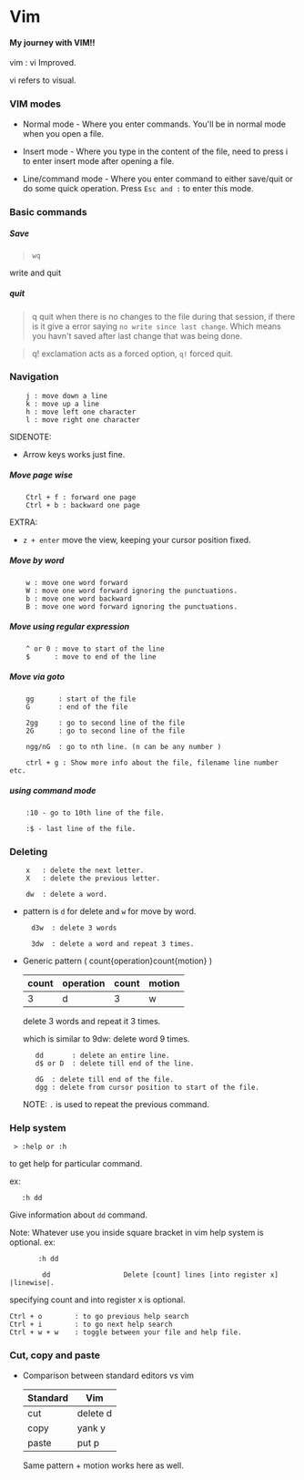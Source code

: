 # Vim
#### My journey with VIM!! 


   vim : vi Improved.

   vi refers to visual.
    
### VIM modes
    
   *  Normal mode - Where you enter commands. You'll be in normal mode when you open a file.
    
   *  Insert mode - Where you type in the content of the file, need to press i to enter 
                     insert mode after opening a file.
   
   *  Line/command mode - Where you enter command to either save/quit or do some quick operation. 
                  Press `Esc and :` to enter this mode.  
                  
  
  ### Basic commands
  
 #####  Save 

>     wq  
 write and quit 
 
 ##### quit
 
 > q
 quit when there is no changes to the file during that session, if there is it give a error saying `no write since last change`. Which means you havn't saved after last change that was being done. 
 
 > q!
 exclamation acts as a forced option, `q!` forced quit.
 
 
 ### Navigation
 
        j : move down a line
        k : move up a line
        h : move left one character
        l : move right one character
        
   SIDENOTE:
   * Arrow keys works just fine.
   
   
   ##### Move page wise
   
        Ctrl + f : forward one page
        Ctrl + b : backward one page
        
   EXTRA:
   * `z + enter` move the view, keeping your cursor position fixed.
   
   #####  Move by word 
        
        w : move one word forward
        W : move one word forward ignoring the punctuations.
        b : move one word backward
        B : move one word forward ignoring the punctuations.
    
  
  #####  Move using regular expression
    
        ^ or 0 : move to start of the line
        $      : move to end of the line
        
  ##### Move via goto
        
        gg      : start of the file
        G       : end of the file
        
        2gg     : go to second line of the file
        2G      : go to second line of the file
        
        ngg/nG  : go to nth line. (n can be any number )
        
        ctrl + g : Show more info about the file, filename line number etc.
        
  ##### using command mode
        
        :10 - go to 10th line of the file.
        
        :$ - last line of the file.
     
            
 ### Deleting
 
        x   : delete the next letter.
        X   : delete the previous letter.
   
        dw  : delete a word.
   *  pattern is `d` for delete and `w` for move by word. 
                
            d3w  : delete 3 words
       
            3dw  : delete a word and repeat 3 times.
       
   * Generic pattern ( count{operation}count{motion} )
       
        count| operation | count | motion | 
       -------|-----------|-------|-----------
       | 3    |      d    |    3  |   w    |  
        
        delete 3 words and repeat it 3 times.
        
        which is similar to 9dw: delete word 9 times.
    
                  
            dd       : delete an entire line.
            d$ or D  : delete till end of the line.
            
            dG  : delete till end of the file.
            dgg : delete from cursor position to start of the file.
       
       NOTE: `.` is used to repeat the previous command.
                  
                  
 ### Help system
      
     > :help or :h 
     
   to get help for particular command.
   
   ex:
         
       :h dd
   Give information about `dd` command.
   
   
   Note: Whatever use you inside square bracket in vim help system is optional. 
        ex: 
           
           :h dd
            
            dd                  Delete [count] lines [into register x] |linewise|. 
    
   specifying count and into register x is optional.
   
   
    Ctrl + o        : to go previous help search
    Ctrl + i        : to go next help search
    Ctrl + w + w    : toggle between your file and help file.
    
    
### Cut, copy and paste

* Comparison between standard editors vs vim 
   
   Standard | Vim  |
   ---------|-----------
   cut     |   delete d
   copy    |   yank   y
   paste   |   put    p

   Same pattern + motion works here as well.
   
